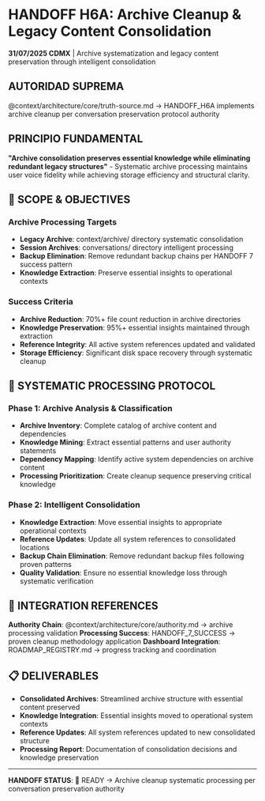 # HANDOFF H6A: Archive Cleanup & Legacy Content Consolidation

**31/07/2025 CDMX** | Archive systematization and legacy content preservation through intelligent consolidation

## AUTORIDAD SUPREMA
@context/architecture/core/truth-source.md → HANDOFF_H6A implements archive cleanup per conversation preservation protocol authority

## PRINCIPIO FUNDAMENTAL
**"Archive consolidation preserves essential knowledge while eliminating redundant legacy structures"** - Systematic archive processing maintains user voice fidelity while achieving storage efficiency and structural clarity.

## 🎯 SCOPE & OBJECTIVES

### Archive Processing Targets
- **Legacy Archive**: context/archive/ directory systematic consolidation
- **Session Archives**: conversations/ directory intelligent processing  
- **Backup Elimination**: Remove redundant backup chains per HANDOFF 7 success pattern
- **Knowledge Extraction**: Preserve essential insights to operational contexts

### Success Criteria
- **Archive Reduction**: 70%+ file count reduction in archive directories
- **Knowledge Preservation**: 95%+ essential insights maintained through extraction
- **Reference Integrity**: All active system references updated and validated
- **Storage Efficiency**: Significant disk space recovery through systematic cleanup

## 🔄 SYSTEMATIC PROCESSING PROTOCOL

### Phase 1: Archive Analysis & Classification
- **Archive Inventory**: Complete catalog of archive content and dependencies
- **Knowledge Mining**: Extract essential patterns and user authority statements
- **Dependency Mapping**: Identify active system dependencies on archive content
- **Processing Prioritization**: Create cleanup sequence preserving critical knowledge

### Phase 2: Intelligent Consolidation
- **Knowledge Extraction**: Move essential insights to appropriate operational contexts
- **Reference Updates**: Update all system references to consolidated locations
- **Backup Chain Elimination**: Remove redundant backup files following proven patterns
- **Quality Validation**: Ensure no essential knowledge loss through systematic verification

## 🔗 INTEGRATION REFERENCES

**Authority Chain**: @context/architecture/core/authority.md → archive processing validation
**Processing Success**: HANDOFF_7_SUCCESS → proven cleanup methodology application
**Dashboard Integration**: ROADMAP_REGISTRY.md → progress tracking and coordination

## 📋 DELIVERABLES

- **Consolidated Archives**: Streamlined archive structure with essential content preserved
- **Knowledge Integration**: Essential insights moved to operational system contexts
- **Reference Updates**: All system references updated to new consolidated structure
- **Processing Report**: Documentation of consolidation decisions and knowledge preservation

---
**HANDOFF STATUS**: 🔄 READY → Archive cleanup systematic processing per conversation preservation authority